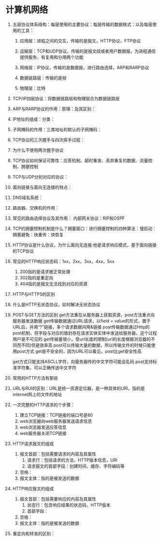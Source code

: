 # 计算机网络
1. 五层协议体系结构：每层使用的主要协议：每层传输的数据格式：以及每层使用的工具：
   1. 应用层：进程之间的交互，传输的是报文，HTTP协议、FTP协议
   2. 运输层：TCP和UDP协议，传输的是报文段或者用户数据报，为进程通信提供服务，有复用和分用两个功能
   
   3. 网络层：IP协议，传输的是数据报，进行路由选择，ARP和RARP协议
   4. 数据链路层：传输的是帧
   5. 物理层：比特
   
2. TCP/IP四层协议：将数据链路层和物理层合为数据链路层
   
3. ARP与RARP协议的作用：原理：及其区别：
4. IP地址的组成：分类：
5. 子网掩码的作用：三类地址的默认的子网掩码：
6. TCP协议的三次握手与四次挥手过程：
7. 为什么不使用两次握手协议
8.  TCP协议如何保证可靠性：应答机制、超时重发、丢弃重复的数据、流量控制、拥塞控制
9.  TCP与UDP分别对应的协议：
10. 面向链接与面向无连接的特点：
11. DNS域名系统：
12. 路由器、交换机的作用：
13. 常见的路由选择协议及其作用：
    内部网关协议：RIP和OSPF
14. TCP的拥塞控制机制是什么？拥塞窗口：进行拥塞控制的四种算法：慢启动：拥塞避免：快重传：快恢复

15. HTTP协议是什么协议，为什么面向无连接:他是请求响应模式，基于面向链接的TCP协议

16. 常见的HTTP响应状态码：1xx，2xx，3xx，4xx，5xx
    1.  200指的是请求被正常处理
    2.  302指的是重定向
    3.  404指的是报文无法找到对应的资源
    
17. HTTP与HTTPS的区别
18. 什么是HTTP无状态协议，如何解决无状态协议
19. POST与GET方法的区别
    get方法重在从服务器上获取资源，post方法重点向服务器发送数据
    get传输数据通过URL请求，以field = value的形式，置于URL后，并用“?”链接，多个请求数据间用&链接
    post传输数据通过Http的post机制，将字段与对应的值封存在请求实体实体中发送给服务器，这个过程用户是不可见的
    get传输量很小，受url长度的限制(url的长度根据浏览器的不同而不同)但是效率高
    post可以传输大量的数据，所以传输文件的时候只能使用post方式
    get是不安全的，因为URL可以看见，post比get安全性高

    get方式只能支持ASCLL字符，向服务器传的中文字符可能会乱码
    post支持标准字符集，可以正确传送中文字符
    
20. 常用的HTTP方法有那些
21. URL与RUI的区别：URL是统一资源定位器，是一种具体的URI，指的是internet网上的文件的地址
22. 一次完整的HTTP请求的个步骤：
    1. 建立TCP链接：TCP链接的端口号是80
    2. web浏览器向web服务器发送请求信息
    3. web浏览器发送应答信息
    4. web服务器关闭TCP链接    


23. HTTP请求报文的组成
    1. 报文首部：包括需要请求的内容及其属性
       1. 请求行：包括请求的方法，HTTP版本信息，URI
       2. 请求报文的首部字段：创建时间、缓存、字符编码等
    2. 空格：
    3. 报文主体：指的是被发送的数据

24. HTTP响应报文的组成
    1.  报文首部：包括需要响应的内容及其属性
        1.  状态行：包含响应结果的状态码、HTTP版本
        2.  首部字段：
    2.  空格：
    3.  报文主体：指的是被发送的数据
    
25. 重定向和转发的区别：
    
